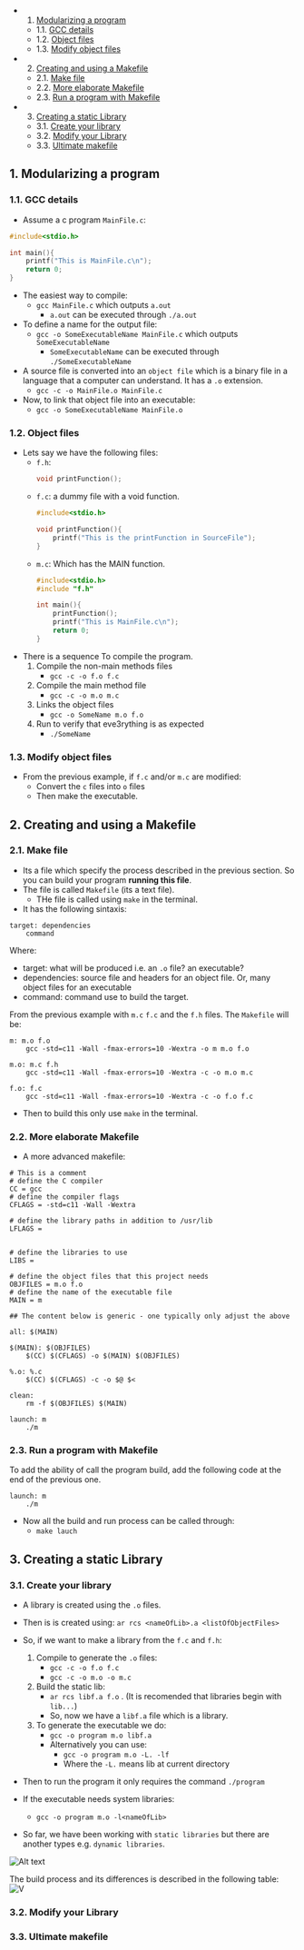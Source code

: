 <!-- vscode-markdown-toc -->
* 1. [Modularizing a program](#Modularizingaprogram)
	* 1.1. [GCC details](#GCCdetails)
	* 1.2. [Object files](#Objectfiles)
	* 1.3. [Modify object files](#Modifyobjectfiles)
* 2. [Creating and using a Makefile](#CreatingandusingaMakefile)
	* 2.1. [Make file](#Makefile)
	* 2.2. [More elaborate Makefile](#MoreelaborateMakefile)
	* 2.3. [Run a program with Makefile](#RunaprogramwithMakefile)
* 3. [Creating a static Library](#CreatingastaticLibrary)
	* 3.1. [Create your library](#Createyourlibrary)
	* 3.2. [Modify your Library](#ModifyyourLibrary)
	* 3.3. [Ultimate makefile](#Ultimatemakefile)

<!-- vscode-markdown-toc-config
	numbering=true
	autoSave=true
	/vscode-markdown-toc-config -->
<!-- /vscode-markdown-toc -->

##  1. <a name='Modularizingaprogram'></a>Modularizing a program

###  1.1. <a name='GCCdetails'></a>GCC details
- Assume a c program `MainFile.c`:

``` c
#include<stdio.h>

int main(){
	printf("This is MainFile.c\n");
	return 0;
}
```
- The easiest way to compile:
  - `gcc MainFile.c` which outputs `a.out` 
    - `a.out` can be executed through `./a.out`
- To define a name for the output file:
  - `gcc -o SomeExecutableName MainFile.c` which outputs `SomeExecutableName`
    - `SomeExecutableName` can be executed through `./SomeExecutableName`
- A source file is converted into an `object file` which is a binary file in a language that a computer can understand. It has a `.o` extension.
  - `gcc -c -o MainFile.o MainFile.c`
- Now, to link that object file into an executable:
  - `gcc -o SomeExecutableName MainFile.o`


###  1.2. <a name='Objectfiles'></a>Object files
- Lets say we have the following files:
  - `f.h`:
	``` c
	void printFunction();
	```
  - `f.c`: a dummy file with a void function.
	``` c
	#include<stdio.h>

	void printFunction(){
   		printf("This is the printFunction in SourceFile");
	}
	```
  - `m.c`: Which has the MAIN function.
	``` c
	#include<stdio.h>
	#include "f.h"

	int main(){
		printFunction();
		printf("This is MainFile.c\n");
		return 0;
	}
	``` 
- There is a sequence To compile the program.
  1. Compile the non-main methods files
     - `gcc -c -o f.o f.c`
  2. Compile the main method file
     - `gcc -c -o m.o m.c`
  3. Links the object files
     - `gcc -o SomeName m.o f.o `  
  4. Run to verify that eve3rything is as expected
     - `./SomeName`


###  1.3. <a name='Modifyobjectfiles'></a>Modify object files
- From the previous example, if `f.c` and/or `m.c` are modified:
  - Convert the `c` files into `o` files
  - Then make the executable. 

##  2. <a name='CreatingandusingaMakefile'></a>Creating and using a Makefile

###  2.1. <a name='Makefile'></a>Make file
- Its a file which specify the process described in the previous section. So you can build your program **running this file**.
- The file is called `Makefile` (its a text file).
  - THe file is called using `make` in the terminal.
- It has the following sintaxis:

```
target: dependencies
	command
```
Where:
- target: what will be produced i.e. an `.o` file? an executable?
- dependencies: source file and headers for an object file. Or, many object files for an executable
- command: command use to build the target.

From the previous example with `m.c` `f.c` and the `f.h` files. The `Makefile` will be:

``` make
m: m.o f.o 
	gcc -std=c11 -Wall -fmax-errors=10 -Wextra -o m m.o f.o 
    
m.o: m.c f.h 
	gcc -std=c11 -Wall -fmax-errors=10 -Wextra -c -o m.o m.c   
	
f.o: f.c 
	gcc -std=c11 -Wall -fmax-errors=10 -Wextra -c -o f.o f.c
```
- Then to build this only use `make` in the terminal.

###  2.2. <a name='MoreelaborateMakefile'></a>More elaborate Makefile
- A more  advanced makefile: 

``` make
# This is a comment
# define the C compiler
CC = gcc
# define the compiler flags
CFLAGS = -std=c11 -Wall -Wextra

# define the library paths in addition to /usr/lib
LFLAGS = 


# define the libraries to use
LIBS = 

# define the object files that this project needs
OBJFILES = m.o f.o
# define the name of the executable file
MAIN = m

## The content below is generic - one typically only adjust the above

all: $(MAIN)

$(MAIN): $(OBJFILES)
	$(CC) $(CFLAGS) -o $(MAIN) $(OBJFILES)

%.o: %.c
	$(CC) $(CFLAGS) -c -o $@ $<

clean:
	rm -f $(OBJFILES) $(MAIN)

launch: m
	./m
```

###  2.3. <a name='RunaprogramwithMakefile'></a>Run a program with Makefile

To add the ability of call the program build, add the following code at the end of the previous one.

``` make
launch: m
	./m
```

- Now all the build and run process can be called through:
  - `make lauch`

##  3. <a name='CreatingastaticLibrary'></a>Creating a static Library

###  3.1. <a name='Createyourlibrary'></a>Create your library
- A library is created using the `.o` files.
- Then is is created using: `ar rcs <nameOfLib>.a <listOfObjectFiles>` 
- So, if we want to make a library from the `f.c` and `f.h`:
  1. Compile to generate the `.o` files: 
     - `gcc -c -o f.o f.c`
     - `gcc -c -o m.o -o m.c`
  2. Build the static lib: 
     - `ar rcs libf.a f.o` . (It is recomended that libraries begin with `lib...`)
     - So, now we have a `libf.a` file which is a library.
  3. To generate the executable we do:
     - `gcc -o program m.o libf.a`
     - Alternatively you can use:
       - `gcc -o program m.o -L. -lf`
       - Where the `-L.` means lib at current directory
- Then to run the program it only requires the command `./program` 
- If the executable needs system libraries:
  - `gcc -o program m.o -l<nameOfLib>`

- So far, we have been working with `static libraries`   but there are another types e.g. `dynamic libraries`.

![Alt text](image-1.png)

The build process and its differences is described in the following table:
![V](image-2.png)
   
###  3.2. <a name='ModifyyourLibrary'></a>Modify your Library

###  3.3. <a name='Ultimatemakefile'></a>Ultimate makefile